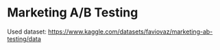 # Marketing A/B Testing

Used dataset: https://www.kaggle.com/datasets/faviovaz/marketing-ab-testing/data
